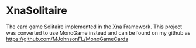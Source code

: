 XnaSolitaire
============

The card game Solitaire implemented in the Xna Framework.
This project was converted to use MonoGame instead and can
be found on my github as 
https://github.com/MJohnsonFL/MonoGameCards
